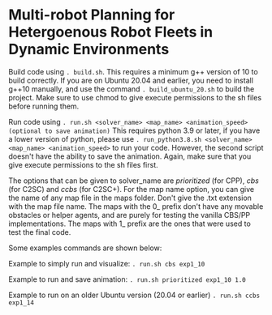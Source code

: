 # Multi-robot Planning for Hetergoenous Robot Fleets in Dynamic Environments

Build code using ```. build.sh```. This requires a minimum g++ version of 10 to build correctly. If you are on Ubuntu 20.04 and earlier, you need to install g++10 manually, and use the command ```. build_ubuntu_20.sh``` to build the project. Make sure to use chmod to give execute permissions to the sh files before running them. 

Run code using ```. run.sh <solver_name> <map_name> <animation_speed> (optional to save animation)``` This requires python 3.9 or later, if you have a lower version of python, please use ```. run_python3.8.sh <solver_name> <map_name> <animation_speed>``` to run your code. However, the second script doesn't have the ability to save the animation. Again, make sure that you give execute permissions to the sh files first. 

The options that can be given to solver_name are _prioritized_ (for CPP), _cbs_ (for C2SC) and _ccbs_ (for C2SC+). For the map name option, you can give the name of any map file in the maps folder. Don't give the .txt extension with the map file name. The maps with the 0_ prefix don't have any movable obstacles or helper agents, and are purely for testing the vanilla CBS/PP implementations. The maps with 1_ prefix are the ones that were used to test the final code. 

Some examples commands are shown below:

Example to simply run and visualize: ```. run.sh cbs exp1_10```

Example to run and save animation: ```. run.sh prioritized exp1_10 1.0```

Example to run on an older Ubuntu version (20.04 or earlier) ```. run.sh ccbs exp1_14```